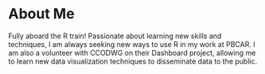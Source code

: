 # About Me

Fully aboard the R train! Passionate about learning new skills and techniques, I am always seeking new ways to use R in my work at PBCAR. I am also a volunteer with CCODWG on their Dashboard project, allowing me to learn new data visualization techniques to disseminate data to the public.


